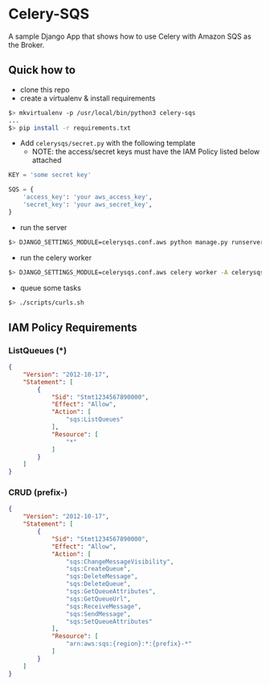 # Celery-SQS

A sample Django App that shows how to use Celery with Amazon SQS as the Broker.

## Quick how to
* clone this repo
* create a virtualenv & install requirements
```sh
$> mkvirtualenv -p /usr/local/bin/python3 celery-sqs
...
$> pip install -r requirements.txt
```
* Add `celerysqs/secret.py` with the following template
  * NOTE: the access/secret keys must have the IAM Policy listed below attached
```python
KEY = 'some secret key'

SQS = {
    'access_key': 'your aws_access_key',
    'secret_key': 'your aws_secret_key',
}
```
* run the server
```sh
$> DJANGO_SETTINGS_MODULE=celerysqs.conf.aws python manage.py runserver [ip:[port]]
```
* run the celery worker
```sh
$> DJANGO_SETTINGS_MODULE=celerysqs.conf.aws celery worker -A celerysqs --concurrency=1 -l info
```
* queue some tasks
```sh
$> ./scripts/curls.sh
```

## IAM Policy Requirements

### ListQueues (*)
```json
{
    "Version": "2012-10-17",
    "Statement": [
        {
            "Sid": "Stmt1234567890000",
            "Effect": "Allow",
            "Action": [
                "sqs:ListQueues"
            ],
            "Resource": [
                "*"
            ]
        }
    ]
}
```

### CRUD (prefix-)
```json
{
    "Version": "2012-10-17",
    "Statement": [
        {
            "Sid": "Stmt1234567890000",
            "Effect": "Allow",
            "Action": [
                "sqs:ChangeMessageVisibility",
                "sqs:CreateQueue",
                "sqs:DeleteMessage",
                "sqs:DeleteQueue",
                "sqs:GetQueueAttributes",
                "sqs:GetQueueUrl",
                "sqs:ReceiveMessage",
                "sqs:SendMessage",
                "sqs:SetQueueAttributes"
            ],
            "Resource": [
                "arn:aws:sqs:{region}:*:{prefix}-*"
            ]
        }
    ]
}
```